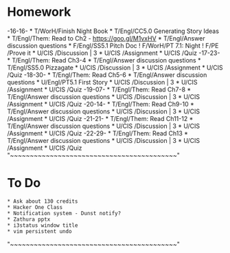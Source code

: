 # Homework
-16-16-
    * T/WorH/Finish Night Book
    * T/Engl/CC5.0 Generating Story Ideas
    * T/Engl/Them: Read to Ch2 - https://goo.gl/M1vxHV
    * T/Engl/Answer discussion questions
    * F/Engl/SS5.1 Pitch Doc
    ! F/WorH/PT 7.1: Night
    ! F/PE  /Prove it
    * U/CIS /Discussion | 3
    * U/CIS /Assignment
    * U/CIS /Quiz
-17-23-
    * T/Engl/Them: Read Ch3-4
    * T/Engl/Answer discussion questions
    * T/Engl/SS5.0 Pizzagate
    * U/CIS /Discussion | 3
    * U/CIS /Assignment
    * U/CIS /Quiz
-18-30-
    * T/Engl/Them: Read Ch5-6
    * T/Engl/Answer discussion questions
    * U/Engl/PT5.1 First Story
    * U/CIS /Discussion | 3
    * U/CIS /Assignment
    * U/CIS /Quiz
-19-07-
    * T/Engl/Them: Read Ch7-8
    * T/Engl/Answer discussion questions
    * U/CIS /Discussion | 3
    * U/CIS /Assignment
    * U/CIS /Quiz
-20-14-
    * T/Engl/Them: Read Ch9-10
    * T/Engl/Answer discussion questions
    * U/CIS /Discussion | 3
    * U/CIS /Assignment
    * U/CIS /Quiz
-21-21-
    * T/Engl/Them: Read Ch11-12
    * T/Engl/Answer discussion questions
    * U/CIS /Discussion | 3
    * U/CIS /Assignment
    * U/CIS /Quiz
-22-29-
    * T/Engl/Them: Read Ch13
    * T/Engl/Answer discussion questions
    * U/CIS /Discussion | 3
    * U/CIS /Assignment
    * U/CIS /Quiz
"~~~~~~~~~~~~~~~~~~~~~~~~~~~~~~~~~~~~~~~~~~"
# To Do
    * Ask about 130 credits
    * Hacker One Class
    * Notification system - Dunst notify?
    * Zathura pptx
    * i3status window title
    * vim persistent undo
"~~~~~~~~~~~~~~~~~~~~~~~~~~~~~~~~~~~~~~~~~~"
